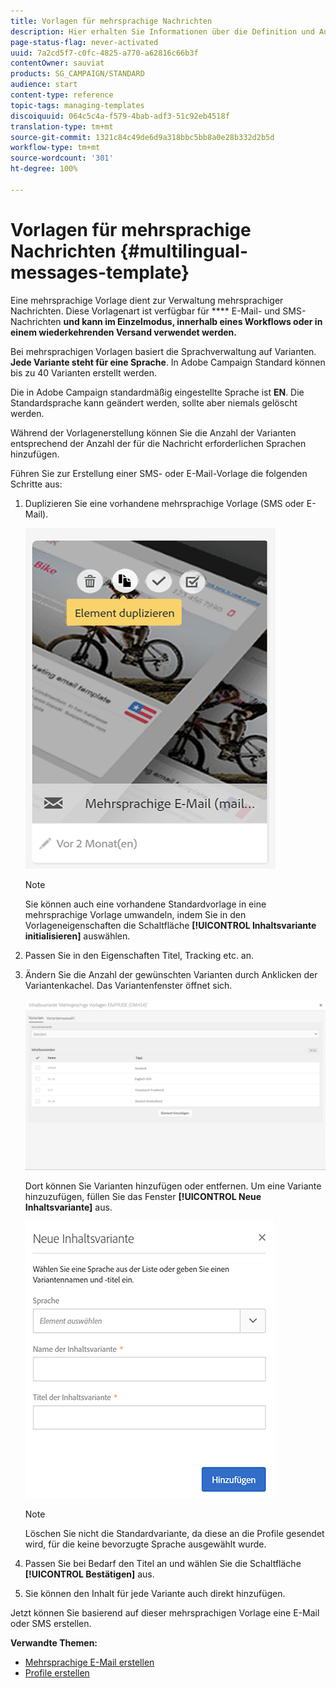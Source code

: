 ```yaml
---
title: Vorlagen für mehrsprachige Nachrichten
description: Hier erhalten Sie Informationen über die Definition und Ausführung mehrsprachiger E-Mail- und SMS-Sendungen im Rahmen eines einzigen Versands in der bevorzugten Sprache Ihrer automatisch segmentierten Kunden. Zusätzlich können Sie Leistungsberichte zu jedem Versand aufgeschlüsselt nach Sprachen und Personen erstellen.
page-status-flag: never-activated
uuid: 7a2cd5f7-c0fc-4825-a770-a62816c66b3f
contentOwner: sauviat
products: SG_CAMPAIGN/STANDARD
audience: start
content-type: reference
topic-tags: managing-templates
discoiquuid: 064c5c4a-f579-4bab-adf3-51c92eb4518f
translation-type: tm+mt
source-git-commit: 1321c84c49de6d9a318bbc5bb8a0e28b332d2b5d
workflow-type: tm+mt
source-wordcount: '301'
ht-degree: 100%

---
```



# Vorlagen für mehrsprachige Nachrichten {#multilingual-messages-template}

Eine mehrsprachige Vorlage dient zur Verwaltung mehrsprachiger Nachrichten. Diese Vorlagenart ist verfügbar für **** E-Mail- und SMS-Nachrichten **und kann im Einzelmodus, innerhalb eines Workflows oder in einem wiederkehrenden Versand verwendet werden.**

Bei mehrsprachigen Vorlagen basiert die Sprachverwaltung auf Varianten. **Jede Variante steht für eine Sprache**. In Adobe Campaign Standard können bis zu 40 Varianten erstellt werden.

Die in Adobe Campaign standardmäßig eingestellte Sprache ist **EN**. Die Standardsprache kann geändert werden, sollte aber niemals gelöscht werden.

Während der Vorlagenerstellung können Sie die Anzahl der Varianten entsprechend der Anzahl der für die Nachricht erforderlichen Sprachen hinzufügen.

Führen Sie zur Erstellung einer SMS- oder E-Mail-Vorlage die folgenden Schritte aus:

1. Duplizieren Sie eine vorhandene mehrsprachige Vorlage (SMS oder E-Mail).

   ![](assets/multi_template_duplicate.png)

   >[!NOTE]
   >
   >Sie können auch eine vorhandene Standardvorlage in eine mehrsprachige Vorlage umwandeln, indem Sie in den Vorlageneigenschaften die Schaltfläche **[!UICONTROL Inhaltsvariante initialisieren]** auswählen.

1. Passen Sie in den Eigenschaften Titel, Tracking etc. an.

1. Ändern Sie die Anzahl der gewünschten Varianten durch Anklicken der Variantenkachel. Das Variantenfenster öffnet sich.

   ![](assets/multi_template_variants.png)

   Dort können Sie Varianten hinzufügen oder entfernen. Um eine Variante hinzuzufügen, füllen Sie das Fenster **[!UICONTROL Neue Inhaltsvariante]** aus.

   ![](assets/multi_template_newvariant.png)

   >[!NOTE]
   >
   >Löschen Sie nicht die Standardvariante, da diese an die Profile gesendet wird, für die keine bevorzugte Sprache ausgewählt wurde.

1. Passen Sie bei Bedarf den Titel an und wählen Sie die Schaltfläche **[!UICONTROL Bestätigen]** aus.

1. Sie können den Inhalt für jede Variante auch direkt hinzufügen.

Jetzt können Sie basierend auf dieser mehrsprachigen Vorlage eine E-Mail oder SMS erstellen.

**Verwandte Themen:**

* [Mehrsprachige E-Mail erstellen](../../channels/using/creating-a-multilingual-email.md)
* [Profile erstellen](../../audiences/using/creating-profiles.md)
